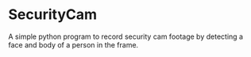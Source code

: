 # SecurityCam
A simple python program to record security cam footage by detecting a face and body of a person in the frame.
